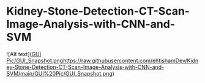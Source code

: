# Kidney-Stone-Detection-CT-Scan-Image-Analysis-with-CNN-and-SVM

![Alt text]([GUI Pic/GUI_Snapshot.png](https://raw.githubusercontent.com/ehtishamDev/Kidney-Stone-Detection-CT-Scan-Image-Analysis-with-CNN-and-SVM/main/GUI%20Pic/GUI_Snapshot.png)https://raw.githubusercontent.com/ehtishamDev/Kidney-Stone-Detection-CT-Scan-Image-Analysis-with-CNN-and-SVM/main/GUI%20Pic/GUI_Snapshot.png)
